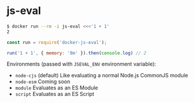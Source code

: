 # js-eval
```sh
$ docker run --rm -i js-eval <<<'1 + 1'
2
```

```js
const run = require('docker-js-eval');

run('1 + 1', { memory: '8m' }).then(console.log) // 2
```

Environments (passed with `JSEVAL_ENV` environment variable):
- `node-cjs` (default)
  Like evaluating a normal Node.js CommonJS module
- `node-esm`
  Coming soon
- `module`
  Evaluates as an ES Module
- `script`
  Evaluates as an ES Script
